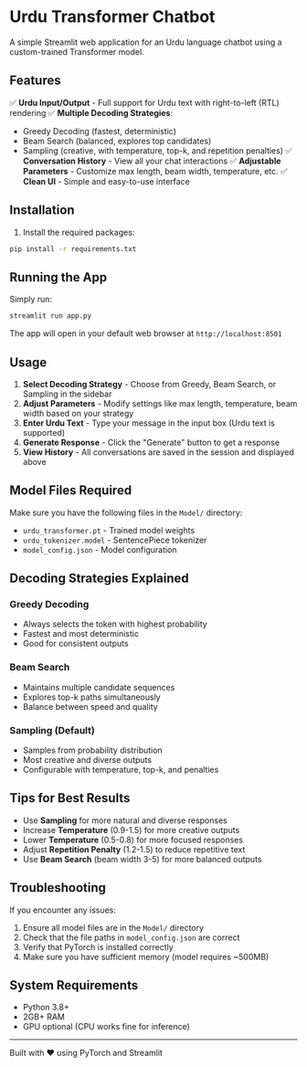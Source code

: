 # Urdu Transformer Chatbot

A simple Streamlit web application for an Urdu language chatbot using a custom-trained Transformer model.

## Features

✅ **Urdu Input/Output** - Full support for Urdu text with right-to-left (RTL) rendering
✅ **Multiple Decoding Strategies**:
   - Greedy Decoding (fastest, deterministic)
   - Beam Search (balanced, explores top candidates)
   - Sampling (creative, with temperature, top-k, and repetition penalties)
✅ **Conversation History** - View all your chat interactions
✅ **Adjustable Parameters** - Customize max length, beam width, temperature, etc.
✅ **Clean UI** - Simple and easy-to-use interface

## Installation

1. Install the required packages:
```bash
pip install -r requirements.txt
```

## Running the App

Simply run:
```bash
streamlit run app.py
```

The app will open in your default web browser at `http://localhost:8501`

## Usage

1. **Select Decoding Strategy** - Choose from Greedy, Beam Search, or Sampling in the sidebar
2. **Adjust Parameters** - Modify settings like max length, temperature, beam width based on your strategy
3. **Enter Urdu Text** - Type your message in the input box (Urdu text is supported)
4. **Generate Response** - Click the "Generate" button to get a response
5. **View History** - All conversations are saved in the session and displayed above

## Model Files Required

Make sure you have the following files in the `Model/` directory:
- `urdu_transformer.pt` - Trained model weights
- `urdu_tokenizer.model` - SentencePiece tokenizer
- `model_config.json` - Model configuration

## Decoding Strategies Explained

### Greedy Decoding
- Always selects the token with highest probability
- Fastest and most deterministic
- Good for consistent outputs

### Beam Search
- Maintains multiple candidate sequences
- Explores top-k paths simultaneously
- Balance between speed and quality

### Sampling (Default)
- Samples from probability distribution
- Most creative and diverse outputs
- Configurable with temperature, top-k, and penalties

## Tips for Best Results

- Use **Sampling** for more natural and diverse responses
- Increase **Temperature** (0.9-1.5) for more creative outputs
- Lower **Temperature** (0.5-0.8) for more focused responses
- Adjust **Repetition Penalty** (1.2-1.5) to reduce repetitive text
- Use **Beam Search** (beam width 3-5) for more balanced outputs

## Troubleshooting

If you encounter any issues:
1. Ensure all model files are in the `Model/` directory
2. Check that the file paths in `model_config.json` are correct
3. Verify that PyTorch is installed correctly
4. Make sure you have sufficient memory (model requires ~500MB)

## System Requirements

- Python 3.8+
- 2GB+ RAM
- GPU optional (CPU works fine for inference)

---

Built with ❤️ using PyTorch and Streamlit
